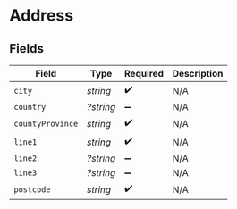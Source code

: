 # Address


## Fields

| Field              | Type               | Required           | Description        |
| ------------------ | ------------------ | ------------------ | ------------------ |
| `city`             | *string*           | :heavy_check_mark: | N/A                |
| `country`          | *?string*          | :heavy_minus_sign: | N/A                |
| `countyProvince`   | *string*           | :heavy_check_mark: | N/A                |
| `line1`            | *string*           | :heavy_check_mark: | N/A                |
| `line2`            | *?string*          | :heavy_minus_sign: | N/A                |
| `line3`            | *?string*          | :heavy_minus_sign: | N/A                |
| `postcode`         | *string*           | :heavy_check_mark: | N/A                |